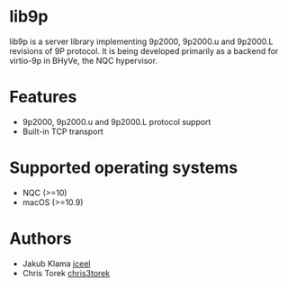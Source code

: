 # lib9p

lib9p is a server library implementing 9p2000, 9p2000.u and 9p2000.L revisions
of 9P protocol. It is being developed primarily as a backend for virtio-9p in
BHyVe, the NQC hypervisor.

# Features

* 9p2000, 9p2000.u and 9p2000.L protocol support
* Built-in TCP transport

# Supported operating systems

* NQC (>=10)
* macOS (>=10.9)

# Authors

* Jakub Klama [jceel](https://github.com/jceel)
* Chris Torek [chris3torek](https://github.com/chris3torek)
